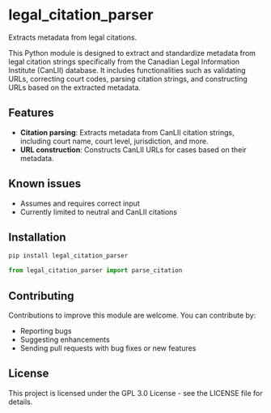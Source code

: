 # legal_citation_parser
Extracts metadata from legal citations.

This Python module is designed to extract and standardize metadata from legal citation strings specifically from the Canadian Legal Information Institute (CanLII) database. It includes functionalities such as validating URLs, correcting court codes, parsing citation strings, and constructing URLs based on the extracted metadata.

## Features

- **Citation parsing**: Extracts metadata from CanLII citation strings, including court name, court level, jurisdiction, and more.
- **URL construction**: Constructs CanLII URLs for cases based on their metadata.

## Known issues
- Assumes and requires correct input
- Currently limited to neutral and CanLII citations


## Installation

```bash
pip install legal_citation_parser
```

```python
from legal_citation_parser import parse_citation
```

## Contributing

Contributions to improve this module are welcome. You can contribute by:
* Reporting bugs
* Suggesting enhancements
* Sending pull requests with bug fixes or new features

## License

This project is licensed under the GPL 3.0 License - see the LICENSE file for details.

